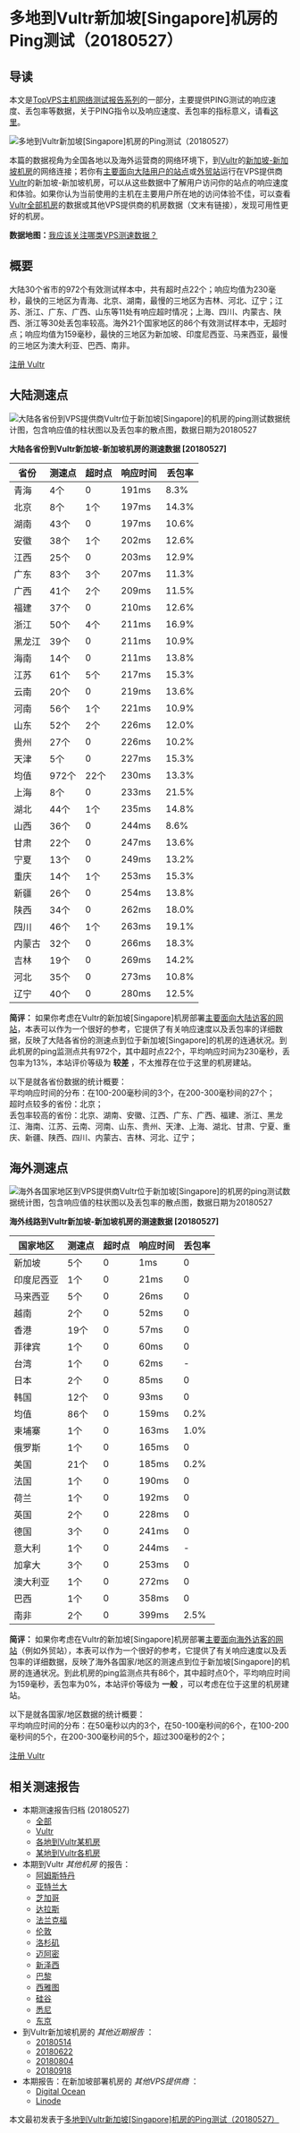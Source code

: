 #  多地到Vultr新加坡[Singapore]机房的Ping测试（20180527） 

## 导读

本文是[TopVPS主机网络测试报告系列](https://vps123.top/pingtest)的一部分，主要提供PING测试的响应速度、丢包率等数据，关于PING指令以及响应速度、丢包率的指标意义，请看[这里](https://vps123.top/what-is-ping.html)。

![多地到Vultr新加坡\[Singapore\]机房的Ping测试（20180527）](/images/thumbnails/to_vultr_Singapore.png)

本篇的数据视角为全国各地以及海外运营商的网络环境下，到[Vultr](https://vps123.top/go/vultr)的[新加坡-新加坡机房](https://vps123.top/vultr-facilities.html#singapore)的网络连接；若你有[主要面向大陆用户的站点](https://vps123.top/website-for-mainland-users.html)或[外贸站](https://vps123.top/website-for-internation-trade.html)运行在VPS提供商[Vultr](https://vps123.top/go/vultr)的新加坡-新加坡机房，可以从这些数据中了解用户访问你的站点的响应速度和体验。如果你认为当前使用的主机在主要用户所在地的访问体验不佳，可以查看[Vultr全部机房](/vultr/isp/china/20180527-vultr-isp-china.md)的数据或其他VPS提供商的机房数据（文末有链接），发现可用性更好的机房。

**数据地图：**[我应该关注哪类VPS测速数据？](https://vps123.top/find-pingtest-data-you-need.html)

## 概要

大陆30个省市的972个有效测试样本中，共有超时点22个；响应均值为230毫秒，最快的三地区为青海、北京、湖南，最慢的三地区为吉林、河北、辽宁；江苏、浙江、广东、广西、山东等11处有响应超时情况；上海、四川、内蒙古、陕西、浙江等30处丢包率较高。海外21个国家地区的86个有效测试样本中，无超时点；响应均值为159毫秒，最快的三地区为新加坡、印度尼西亚、马来西亚，最慢的三地区为澳大利亚、巴西、南非。

[注册 Vultr](https://vps123.top/go/vultr/_btn1)

## 大陆测速点

![大陆各省份到VPS提供商Vultr位于新加坡\[Singapore\]的机房的ping测试数据统计图，包含响应值的柱状图以及丢包率的散点图，数据日期为20180527](/images/pingtests/vultr_20180527/plot_idc_vultr_singapore-singapore_20180527_mainland.png)

**大陆各省份到Vultr新加坡-新加坡机房的测速数据 [20180527]**

省份 | 测速点 | 超时点 | 响应时间 | 丢包率  
---|---|---|---|---  
青海 | 4个 | 0 | 191ms | 8.3%  
北京 | 8个 | 1个 | 197ms | 14.3%  
湖南 | 43个 | 0 | 197ms | 10.6%  
安徽 | 38个 | 1个 | 202ms | 12.6%  
江西 | 25个 | 0 | 203ms | 12.9%  
广东 | 83个 | 3个 | 207ms | 11.3%  
广西 | 41个 | 2个 | 209ms | 11.5%  
福建 | 37个 | 0 | 210ms | 12.6%  
浙江 | 50个 | 4个 | 211ms | 16.9%  
黑龙江 | 39个 | 0 | 211ms | 10.9%  
海南 | 14个 | 0 | 211ms | 13.8%  
江苏 | 61个 | 5个 | 217ms | 15.3%  
云南 | 20个 | 0 | 219ms | 13.6%  
河南 | 56个 | 1个 | 221ms | 10.9%  
山东 | 52个 | 2个 | 226ms | 12.0%  
贵州 | 27个 | 0 | 226ms | 10.2%  
天津 | 5个 | 0 | 227ms | 15.3%  
均值 | 972个 | 22个 | 230ms | 13.3%  
上海 | 8个 | 0 | 233ms | 21.5%  
湖北 | 44个 | 1个 | 235ms | 14.8%  
山西 | 36个 | 0 | 244ms | 8.6%  
甘肃 | 22个 | 0 | 247ms | 13.6%  
宁夏 | 13个 | 0 | 249ms | 13.2%  
重庆 | 14个 | 1个 | 253ms | 15.3%  
新疆 | 26个 | 0 | 254ms | 13.8%  
陕西 | 34个 | 0 | 262ms | 18.0%  
四川 | 46个 | 1个 | 263ms | 19.1%  
内蒙古 | 32个 | 0 | 266ms | 18.3%  
吉林 | 19个 | 0 | 269ms | 14.2%  
河北 | 35个 | 0 | 273ms | 10.8%  
辽宁 | 40个 | 0 | 280ms | 12.5%  
  
**简评：** 如果你考虑在Vultr的新加坡[Singapore]机房部署[主要面向大陆访客的网站](website-for-mainland-users.html)，本表可以作为一个很好的参考，它提供了有关响应速度以及丢包率的详细数据，反映了大陆各省份的测速点到位于新加坡[Singapore]的机房的连通状况。到此机房的ping监测点共有972个，其中超时点22个，平均响应时间为230毫秒，丢包率为13%，本站评价等级为 **较差** ，不太推荐在位于这里的机房建站。

以下是就各省份数据的统计概要：  
平均响应时间的分布：在100-200毫秒间的3个，在200-300毫秒间的27个；  
超时点较多的省份：北京；  
丢包率较高的省份：北京、湖南、安徽、江西、广东、广西、福建、浙江、黑龙江、海南、江苏、云南、河南、山东、贵州、天津、上海、湖北、甘肃、宁夏、重庆、新疆、陕西、四川、内蒙古、吉林、河北、辽宁；

## 海外测速点

![海外各国家地区到VPS提供商Vultr位于新加坡\[Singapore\]的机房的ping测试数据统计图，包含响应值的柱状图以及丢包率的散点图，数据日期为20180527](/images/pingtests/vultr_20180527/plot_idc_vultr_singapore-singapore_20180527_overseas.png)

**海外线路到Vultr新加坡-新加坡机房的测速数据 [20180527]**

国家地区 | 测速点 | 超时点 | 响应时间 | 丢包率  
---|---|---|---|---  
新加坡 | 5个 | 0 | 1ms | 0  
印度尼西亚 | 1个 | 0 | 21ms | 0  
马来西亚 | 5个 | 0 | 26ms | 0  
越南 | 2个 | 0 | 52ms | 0  
香港 | 19个 | 0 | 57ms | 0  
菲律宾 | 1个 | 0 | 60ms | 0  
台湾 | 1个 | 0 | 62ms | -  
日本 | 2个 | 0 | 85ms | 0  
韩国 | 12个 | 0 | 93ms | 0  
均值 | 86个 | 0 | 159ms | 0.2%  
柬埔寨 | 1个 | 0 | 163ms | 1.0%  
俄罗斯 | 1个 | 0 | 165ms | 0  
美国 | 21个 | 0 | 185ms | 0.2%  
法国 | 1个 | 0 | 190ms | 0  
荷兰 | 1个 | 0 | 192ms | 0  
英国 | 2个 | 0 | 228ms | 0  
德国 | 3个 | 0 | 241ms | 0  
意大利 | 1个 | 0 | 244ms | -  
加拿大 | 3个 | 0 | 253ms | 0  
澳大利亚 | 1个 | 0 | 272ms | 0  
巴西 | 1个 | 0 | 358ms | 0  
南非 | 2个 | 0 | 399ms | 2.5%  
  
**简评：** 如果你考虑在Vultr的新加坡[Singapore]机房部署[主要面向海外访客的网站](https://vps123.top/website-for-internation-trade.html)（例如外贸站），本表可以作为一个很好的参考，它提供了有关响应速度以及丢包率的详细数据，反映了海外各国家/地区的测速点到位于新加坡[Singapore]的机房的连通状况。到此机房的ping监测点共有86个，其中超时点0个，平均响应时间为159毫秒，丢包率为0%，本站评价等级为 **一般** ，可以考虑在位于这里的机房建站。

以下是就各国家/地区数据的统计概要：  
平均响应时间的分布：在50毫秒以内的3个，在50-100毫秒间的6个，在100-200毫秒间的5个，在200-300毫秒间的5个，超过300毫秒的2个；

[注册 Vultr](https://vps123.top/go/vultr/_btn2)

## 相关测速报告

  * 本期测速报告归档 (20180527) 
    * [全部](https://vps123.top/pingtests/20180527 "本期各VPS提供商全部测速报告")
    * [Vultr](https://vps123.top/pingtests/idc-vultr/20180527 "本期Vultr的全部测速报告")
    * [各地到Vultr某机房](https://vps123.top/pingtests/idc-vultr/isp-global/20180527 "以Vultr某机房为关注对象的视角，横向比较大陆各省份、海外各国家地区")
    * [某地到Vultr各机房](https://vps123.top/pingtests/idc-vultr/facility-all/20180527 "以大陆某省份为关注对象的视角，横向比较Vultr各机房")
  * 本期到Vultr _其他机房_ 的报告： 
    * [阿姆斯特丹](/vultr/idc/amsterdam/20180527-vultr-idc-amsterdam.md "多地到Vultr阿姆斯特丹机房的Ping测试 20180527")
    * [亚特兰大](/vultr/idc/atlanta/20180527-vultr-idc-atlanta.md "多地到Vultr亚特兰大机房的Ping测试 20180527")
    * [芝加哥](/vultr/idc/chicago/20180527-vultr-idc-chicago.md "多地到Vultr芝加哥机房的Ping测试 20180527")
    * [达拉斯](/vultr/idc/dallas/20180527-vultr-idc-dallas.md "多地到Vultr达拉斯机房的Ping测试 20180527")
    * [法兰克福](/vultr/idc/frankfurt/20180527-vultr-idc-frankfurt.md "多地到Vultr法兰克福机房的Ping测试 20180527")
    * [伦敦](/vultr/idc/london/20180527-vultr-idc-london.md "多地到Vultr伦敦机房的Ping测试 20180527")
    * [洛杉矶](/vultr/idc/losangeles/20180527-vultr-idc-losangeles.md "多地到Vultr洛杉矶机房的Ping测试 20180527")
    * [迈阿密](/vultr/idc/miami/20180527-vultr-idc-miami.md "多地到Vultr迈阿密机房的Ping测试 20180527")
    * [新泽西](/vultr/idc/newjersey/20180527-vultr-idc-newjersey.md "多地到Vultr新泽西机房的Ping测试 20180527")
    * [巴黎](/vultr/idc/paris/20180527-vultr-idc-paris.md "多地到Vultr巴黎机房的Ping测试 20180527")
    * [西雅图](/vultr/idc/seattle/20180527-vultr-idc-seattle.md "多地到Vultr西雅图机房的Ping测试 20180527")
    * [硅谷](/vultr/idc/siliconvalley/20180527-vultr-idc-siliconvalley.md "多地到Vultr硅谷机房的Ping测试 20180527")
    * [悉尼](/vultr/idc/sydney/20180527-vultr-idc-sydney.md "多地到Vultr悉尼机房的Ping测试 20180527")
    * [东京](/vultr/idc/tokyo/20180527-vultr-idc-tokyo.md "多地到Vultr东京机房的Ping测试 20180527")
  * 到Vultr新加坡机房的 _其他近期报告_ ： 
    * [20180514](/vultr/idc/singapore/20180514-vultr-idc-singapore.md "多地到Vultr新加坡机房的Ping测试 20180514")
    * [20180622](/vultr/idc/singapore/20180622-vultr-idc-singapore.md "多地到Vultr新加坡机房的Ping测试 20180622")
    * [20180804](/vultr/idc/singapore/20180804-vultr-idc-singapore.md "多地到Vultr新加坡机房的Ping测试 20180804")
    * [20180918](/vultr/idc/singapore/20180918-vultr-idc-singapore.md "多地到Vultr新加坡机房的Ping测试 20180918")
  * 本期报告：在新加坡部署机房的 _其他VPS提供商_ ： 
    * [Digital Ocean](do/idc/singapore/20180527-do-idc-singapore.md "多地到Digital Ocean新加坡机房的Ping测试 20180527")
    * [Linode](/linode/idc/singapore/20180527-linode-idc-singapore.md "多地到Linode新加坡机房的Ping测试 20180527")



本文最初发表于[多地到Vultr新加坡[Singapore]机房的Ping测试（20180527）](https://vps123.top/pingtest/20180527-vultr-idc-singapore.html)
